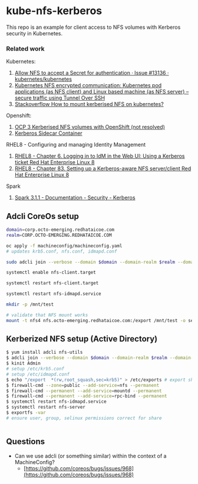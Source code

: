 # kube-nfs-kerberos

This repo is an example for client access to NFS volumes with Kerberos security in Kubernetes.

### Related work

Kubernetes:
1. [Allow NFS to accept a Secret for authentication · Issue #13136 · kubernetes/kubernetes](https://github.com/kubernetes/kubernetes/issues/13136)
1. [Kubernetes NFS encrypted communication: Kubernetes pod applications (as NFS client) and Linux based machine (as NFS server) – secure traffic using Tunnel Over SSH](http://www.zerogbram.com/2019/10/kubernetes-nfs-encrypted-communication.html)
1. [Stackoverflow How to mount kerberised NFS on kubernetes?](https://stackoverflow.com/questions/64574328/how-to-mount-kerberised-nfs-on-kubernetes)

Openshift:
1. [OCP 3 Kerberised NFS volumes with OpenShift (not resolved)](https://access.redhat.com/solutions/3255971)
1. [Kerberos Sidecar Container](https://www.openshift.com/blog/kerberos-sidecar-container)

RHEL8 - Configuring and managing Identity Management
1. [RHEL8 - Chapter 6. Logging in to IdM in the Web UI: Using a Kerberos ticket Red Hat Enterprise Linux 8](https://access.redhat.com/documentation/en-us/red_hat_enterprise_linux/8/html/configuring_and_managing_identity_management/logging-in-to-ipa-in-the-web-ui-using-a-kerberos-ticket_configuring-and-managing-idm)
1. [RHEL8 - Chapter 83. Setting up a Kerberos-aware NFS server/client Red Hat Enterprise Linux 8](https://access.redhat.com/documentation/en-us/red_hat_enterprise_linux/8/html/configuring_and_managing_identity_management/using-automount_configuring-and-managing-idm)

Spark
1. [Spark 3.1.1 - Documentation - Security - Kerberos](https://spark.apache.org/docs/latest/security.html#kerberos)

## Adcli CoreOs setup

```bash
domain=corp.octo-emerging.redhataicoe.com
realm=CORP.OCTO-EMERGING.REDHATAICOE.COM

oc apply -f machineconfig/machineconfig.yaml
# updates krb5.conf, nfs.conf, idmapd.conf

sudo adcli join --verbose --domain $domain --domain-realm $realm --domain-controller $domain --login-type user --login-user Admin

systemctl enable nfs-client.target

systemctl restart nfs-client.target

systemctl restart nfs-idmapd.service

mkdir -p /mnt/test

# validate that NFS mount works
mount -t nfs4 nfs.octo-emerging.redhataicoe.com:/export /mnt/test -o sec=krb5,rw
```

## Kerberized NFS setup (Active Directory)

```bash
$ yum install adcli nfs-utils
$ adcli join --verbose --domain $domain --domain-realm $realm --domain-controller $domain --login-type user --login-user Admin --service-name="host" --service-name="nfs"
$ kinit Admin
# setup /etc/krb5.conf
# setup /etc/idmapd.conf
$ echo "/export  *(rw,root_squash,sec=krb5)" > /etc/exports # export shares in /etc/exports
$ firewall-cmd --zone=public --add-service=nfs --permanent
$ firewall-cmd --permanent --add-service=mountd --permanent
$ firewall-cmd --permanent --add-service=rpc-bind --permanent
$ systemctl restart nfs-idmapd.service
$ systemctl restart nfs-server
$ exportfs -var
# ensure user, group, selinux permissions correct for share



```

## Questions

- Can we use adcli (or something similar) within the context of a MachineConfig?
  - [https://github.com/coreos/bugs/issues/968](https://github.com/coreos/bugs/issues/968)

